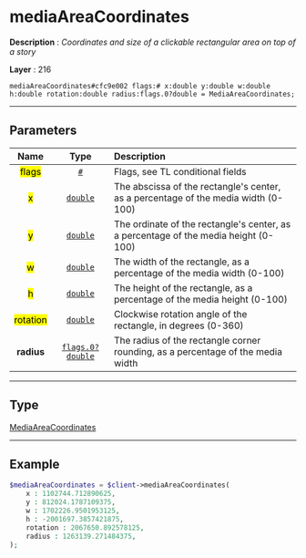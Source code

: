 # mediaAreaCoordinates

**Description** : *Coordinates and size of a clickable rectangular area on top of a story*

**Layer** : 216

```tl
mediaAreaCoordinates#cfc9e002 flags:# x:double y:double w:double h:double rotation:double radius:flags.0?double = MediaAreaCoordinates;
```

---

## Parameters

| Name | Type | Description |
| :---: | :---: | :--- |
| <mark>flags</mark> | [`#`](type/#) | Flags, see TL conditional fields |
| <mark>x</mark> | [`double`](type/double) | The abscissa of the rectangle's center, as a percentage of the media width (0-100) |
| <mark>y</mark> | [`double`](type/double) | The ordinate of the rectangle's center, as a percentage of the media height (0-100) |
| <mark>w</mark> | [`double`](type/double) | The width of the rectangle, as a percentage of the media width (0-100) |
| <mark>h</mark> | [`double`](type/double) | The height of the rectangle, as a percentage of the media height (0-100) |
| <mark>rotation</mark> | [`double`](type/double) | Clockwise rotation angle of the rectangle, in degrees (0-360) |
| **radius** | [`flags.0?double`](type/double) | The radius of the rectangle corner rounding, as a percentage of the media width |

---

## Type

[MediaAreaCoordinates](type/MediaAreaCoordinates)

---

## Example

```php
$mediaAreaCoordinates = $client->mediaAreaCoordinates(
	x : 1102744.712890625,
	y : 812024.1787109375,
	w : 1702226.9501953125,
	h : -2001697.3857421875,
	rotation : 2067650.892578125,
	radius : 1263139.271484375,
);
```